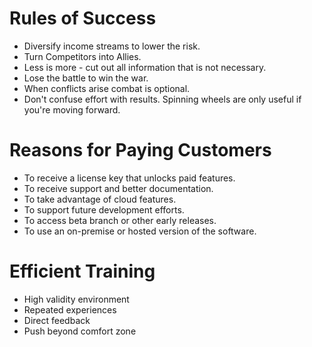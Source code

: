 
# Rules of Success

- Diversify income streams to lower the risk.
- Turn Competitors into Allies.
- Less is more - cut out all information that is not necessary.
- Lose the battle to win the war.
- When conflicts arise combat is optional.
- Don't confuse effort with results. Spinning wheels are only useful if you're moving forward.


# Reasons for Paying Customers

- To receive a license key that unlocks paid features.
- To receive support and better documentation.
- To take advantage of cloud features.
- To support future development efforts.
- To access beta branch or other early releases.
- To use an on-premise or hosted version of the software.


# Efficient Training

- High validity environment
- Repeated experiences
- Direct feedback
- Push beyond comfort zone

